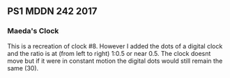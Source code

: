 ## PS1 MDDN 242 2017

### Maeda's Clock

This is a recreation of clock #8. However I added the dots of a digital clock and the ratio is at (from left to right) 1:0.5 or near 0.5. The clock doesnt move but if it were in constant motion the digital dots would still remain the same (30).